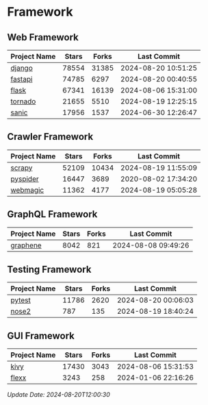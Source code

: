 # Framework

## Web Framework
| Project Name | Stars | Forks | Last Commit |
| ------------ | ----- | ----- | ----------- |
| [django](https://github.com/django/django) | 78554 | 31385 | 2024-08-20 10:51:25 |
| [fastapi](https://github.com/fastapi/fastapi) | 74785 | 6297 | 2024-08-20 00:40:55 |
| [flask](https://github.com/pallets/flask) | 67341 | 16139 | 2024-08-06 15:31:00 |
| [tornado](https://github.com/tornadoweb/tornado) | 21655 | 5510 | 2024-08-19 12:25:15 |
| [sanic](https://github.com/sanic-org/sanic) | 17956 | 1537 | 2024-06-30 12:26:47 |

## Crawler Framework
| Project Name | Stars | Forks | Last Commit |
| ------------ | ----- | ----- | ----------- |
| [scrapy](https://github.com/scrapy/scrapy) | 52109 | 10434 | 2024-08-19 11:55:09 |
| [pyspider](https://github.com/binux/pyspider) | 16447 | 3689 | 2020-08-02 17:34:20 |
| [webmagic](https://github.com/code4craft/webmagic) | 11362 | 4177 | 2024-08-19 05:05:28 |

## GraphQL Framework
| Project Name | Stars | Forks | Last Commit |
| ------------ | ----- | ----- | ----------- |
| [graphene](https://github.com/graphql-python/graphene) | 8042 | 821 | 2024-08-08 09:49:26 |

## Testing Framework
| Project Name | Stars | Forks | Last Commit |
| ------------ | ----- | ----- | ----------- |
| [pytest](https://github.com/pytest-dev/pytest) | 11786 | 2620 | 2024-08-20 00:06:03 |
| [nose2](https://github.com/nose-devs/nose2) | 787 | 135 | 2024-08-19 18:40:24 |

## GUI Framework
| Project Name | Stars | Forks | Last Commit |
| ------------ | ----- | ----- | ----------- |
| [kivy](https://github.com/kivy/kivy) | 17430 | 3043 | 2024-08-06 15:31:53 |
| [flexx](https://github.com/flexxui/flexx) | 3243 | 258 | 2024-01-06 22:16:26 |

*Update Date: 2024-08-20T12:00:30*